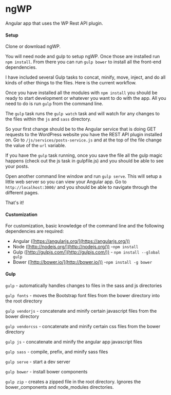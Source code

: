 ngWP
==========

Angular app that uses the WP Rest API plugin.


#### Setup
Clone or download ngWP.

You will need node and gulp to setup ngWP. Once those are installed run `npm install`. From there you can run `gulp bower` to install all the front-end dependencies.

I have included several Gulp tasks to concat, minify, move, inject, and do all kinds of other things to the files. Here is the current workflow. 

Once you have installed all the modules with `npm install` you should be ready to start development or whatever you want to do with the app. All you need to do is run `gulp` from the command line. 

The `gulp` task runs the `gulp watch` task and will watch for any changes to the files within the `js` and `sass` directory. 

So your first change should be to the Angular service that is doing GET requests to the WordPress website you have the REST API plugin installed on. Go to `/js/services/posts-service.js` and at the top of the file change the value of the `url` variable. 

If you have the `gulp` task running, once you save the file all the gulp magic happens (check out the js task in gulpfile.js) and you should be able to see your posts. 

Open another command line window and run `gulp serve`. This will setup a little web server so you can view your Angular app. Go to `http://localhost:3000/` and you should be able to navigate through the different pages. 

That's it!


#### Customization
For customization, basic knowledge of the command line and the following dependencies are required:

- Angular ([https://angularjs.org/](https://angularjs.org/)) 
- Node ([http://nodejs.org/](http://nodejs.org/)) -`npm install`
- Gulp ([http://gulpjs.com/](http://gulpjs.com/)) - `npm install --global gulp`
- Bower ([http://bower.io/](http://bower.io/)) -`npm install -g bower`


#### Gulp

`gulp` - automatically handles changes to files in the sass and js directories

`gulp fonts` - moves the Bootstrap font files from the bower directory into the root directory

`gulp vendorjs` - concatenate and minify certain javascript files from the bower directory 

`gulp vendorcss` - concatenate and minify certain css files from the bower directory 

`gulp js` - concatenate and minify the angular app javascript files

`gulp sass` - compile, prefix, and minify sass files

`gulp serve` - start a dev server

`gulp bower` - install bower components

`gulp zip` - creates a zipped file in the root directory. Ignores the bower_components and node_modules directories.







